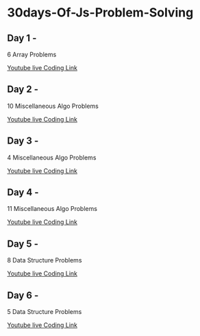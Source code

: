 # 30days-Of-Js-Problem-Solving

## Day 1 - 
6 Array Problems 

[Youtube live Coding Link](https://www.youtube.com/watch?v=R3NOxN_1y1A)

## Day 2 - 
10 Miscellaneous Algo Problems 

[Youtube live Coding Link](https://youtu.be/xpUMAFeWNGg)

## Day 3 - 
4 Miscellaneous Algo Problems 

[Youtube live Coding Link](https://youtu.be/gKuRuvO9x_I)

## Day 4 - 
11 Miscellaneous Algo Problems 

[Youtube live Coding Link](https://youtu.be/HNQzGTukOHs)

## Day 5 - 
8 Data Structure Problems 

[Youtube live Coding Link](https://www.youtube.com/watch?v=V7iDkiX5W5o)

## Day 6 - 
5 Data Structure Problems 

[Youtube live Coding Link](https://youtu.be/VPGqYbwqzQc)


